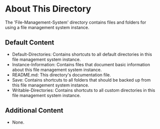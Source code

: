 # About This Directory
The 'File-Management-System' directory contains files and folders for using a file management system instance.

## Default Content
- Default-Directories: Contains shortcuts to all default directories in this file management system instance.
- Instance-Information: Contains files that document basic information about this file management system instance.
- README.md: This directory's documentation file.
- Save: Contains shortcuts to all folders that should be backed up from this file management system instance.
- Writable-Directories: Contains shortcuts to all custom directories in this file management system instance.

## Additional Content
- None.